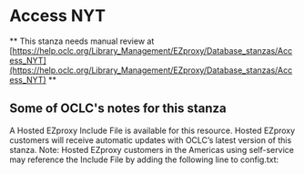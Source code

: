 # Access NYT
** This stanza needs manual review at [https://help.oclc.org/Library_Management/EZproxy/Database_stanzas/Access_NYT](https://help.oclc.org/Library_Management/EZproxy/Database_stanzas/Access_NYT) **

## Some of OCLC's notes for this stanza

A Hosted EZproxy Include File is available for this resource. Hosted EZproxy customers will receive automatic updates with OCLC&rsquo;s latest version of this stanza. Note: Hosted EZproxy customers in the Americas using self-service may reference the Include File by adding the following line to config.txt:

&nbsp;
